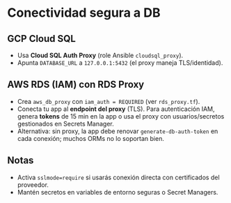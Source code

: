 # Conectividad segura a DB

## GCP Cloud SQL
- Usa **Cloud SQL Auth Proxy** (role Ansible `cloudsql_proxy`).
- Apunta `DATABASE_URL` a `127.0.0.1:5432` (el proxy maneja TLS/identidad).

## AWS RDS (IAM) con **RDS Proxy**
- Crea `aws_db_proxy` con `iam_auth = REQUIRED` (ver `rds_proxy.tf`).
- Conecta tu app al **endpoint del proxy** (TLS). Para autenticación IAM, genera **tokens** de 15 min en la app o usa el proxy con usuarios/secretos gestionados en Secrets Manager.
- Alternativa: sin proxy, la app debe renovar `generate-db-auth-token` en cada conexión; muchos ORMs no lo soportan bien.

## Notas
- Activa `sslmode=require` si usarás conexión directa con certificados del proveedor.
- Mantén secretos en variables de entorno seguras o Secret Managers.
